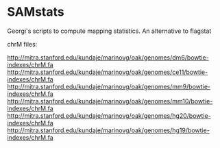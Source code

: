 # SAMstats
Georgi's  scripts to compute mapping statistics. An alternative to flagstat 

chrM files: 

http://mitra.stanford.edu/kundaje/marinovg/oak/genomes/dm6/bowtie-indexes/chrM.fa
http://mitra.stanford.edu/kundaje/marinovg/oak/genomes/ce11/bowtie-indexes/chrM.fa
http://mitra.stanford.edu/kundaje/marinovg/oak/genomes/mm9/bowtie-indexes/chrM.fa
http://mitra.stanford.edu/kundaje/marinovg/oak/genomes/mm10/bowtie-indexes/chrM.fa
http://mitra.stanford.edu/kundaje/marinovg/oak/genomes/hg20/bowtie-indexes/chrM.fa
http://mitra.stanford.edu/kundaje/marinovg/oak/genomes/hg19/bowtie-indexes/chrM.fa